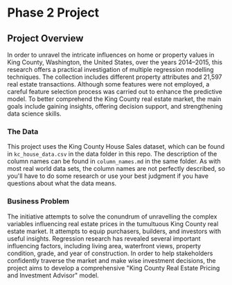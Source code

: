# Phase 2 Project

## Project Overview

In order to unravel the intricate influences on home or property values in King County, Washington, the United States, over the years 2014–2015, this research offers a practical investigation of multiple regression modelling techniques. The collection includes different property attributes and 21,597 real estate transactions. Although some features were not employed, a careful feature selection process was carried out to enhance the predictive model. To better comprehend the King County real estate market, the main goals include gaining insights, offering decision support, and strengthening data science skills.

### The Data

This project uses the King County House Sales dataset, which can be found in  `kc_house_data.csv` in the data folder in this repo. The description of the column names can be found in `column_names.md` in the same folder. As with most real world data sets, the column names are not perfectly described, so you'll have to do some research or use your best judgment if you have questions about what the data means.


### Business Problem
The initiative attempts to solve the conundrum of unravelling the complex variables influencing real estate prices in the tumultuous King County real estate market. It attempts to equip purchasers, builders, and investors with useful insights. Regression research has revealed several important influencing factors, including living area, waterfront views, property condition, grade, and year of construction. In order to help stakeholders confidently traverse the market and make wise investment decisions, the project aims to develop a comprehensive "King County Real Estate Pricing and Investment Advisor" model.
